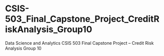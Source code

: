 # CSIS-503_Final_Capstone_Project_CreditRiskAnalysis_Group10
Data Science and Analytics CSIS 503 Final Capstone Project – Credit Risk Analysis Group 10

